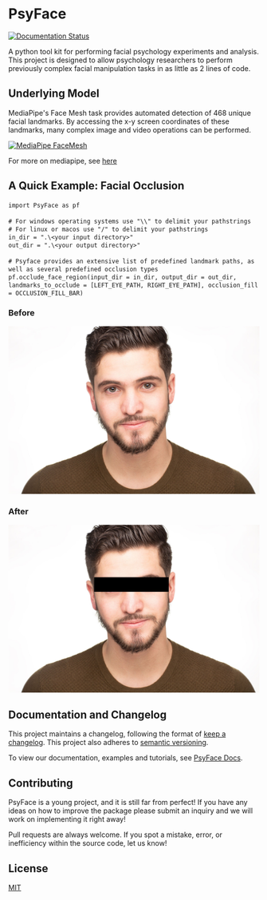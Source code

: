 # PsyFace
[![Documentation Status](https://readthedocs.org/projects/gavin-bosman-psyface/badge/?version=latest)](https://gavin-bosman-psyface.readthedocs.io/en/latest/?badge=latest)

A python tool kit for performing facial psychology experiments and analysis. This project is designed to allow psychology researchers to perform previously complex facial manipulation tasks in as little as 2 lines of code. 

## Underlying Model
MediaPipe's Face Mesh task provides automated detection of 468 unique facial landmarks. By accessing the x-y screen coordinates of these landmarks, many complex image and video operations can be performed. 

[![MediaPipe FaceMesh](https://ai.google.dev/static/mediapipe/images/solutions/examples/face_landmark.png)](https://ai.google.dev/edge/mediapipe/solutions/vision/face_landmarker)

For more on mediapipe, see [here](https://ai.google.dev/edge/mediapipe/solutions/guide)

## A Quick Example: Facial Occlusion
```
import PsyFace as pf

# For windows operating systems use "\\" to delimit your pathstrings
# For linux or macos use "/" to delimit your pathstrings
in_dir = ".\<your input directory>"
out_dir = ".\<your output directory>"

# Psyface provides an extensive list of predefined landmark paths, as well as several predefined occlusion types
pf.occlude_face_region(input_dir = in_dir, output_dir = out_dir, landmarks_to_occlude = [LEFT_EYE_PATH, RIGHT_EYE_PATH], occlusion_fill = OCCLUSION_FILL_BAR)
```

### Before
![Unprocessed Image](images/portrait.jpg)

### After
![Occluded Image](images/portrait_occluded.jpg)

## Documentation and Changelog

This project maintains a changelog, following the format of [keep a changelog](https://keepachangelog.com/en/1.0.0/). This project also adheres to [semantic versioning](https://semver.org/spec/v2.0.0.html).

To view our documentation, examples and tutorials, see [PsyFace Docs](https://gavin-bosman-psyface.readthedocs.io/en/latest/).

## Contributing

PsyFace is a young project, and it is still far from perfect! If you have any ideas on how to improve the package please submit an inquiry and we will work on implementing it right away!

Pull requests are always welcome. If you spot a mistake, error, or inefficiency within the source code, let us know!

## License

[MIT](https://opensource.org/license/mit)
